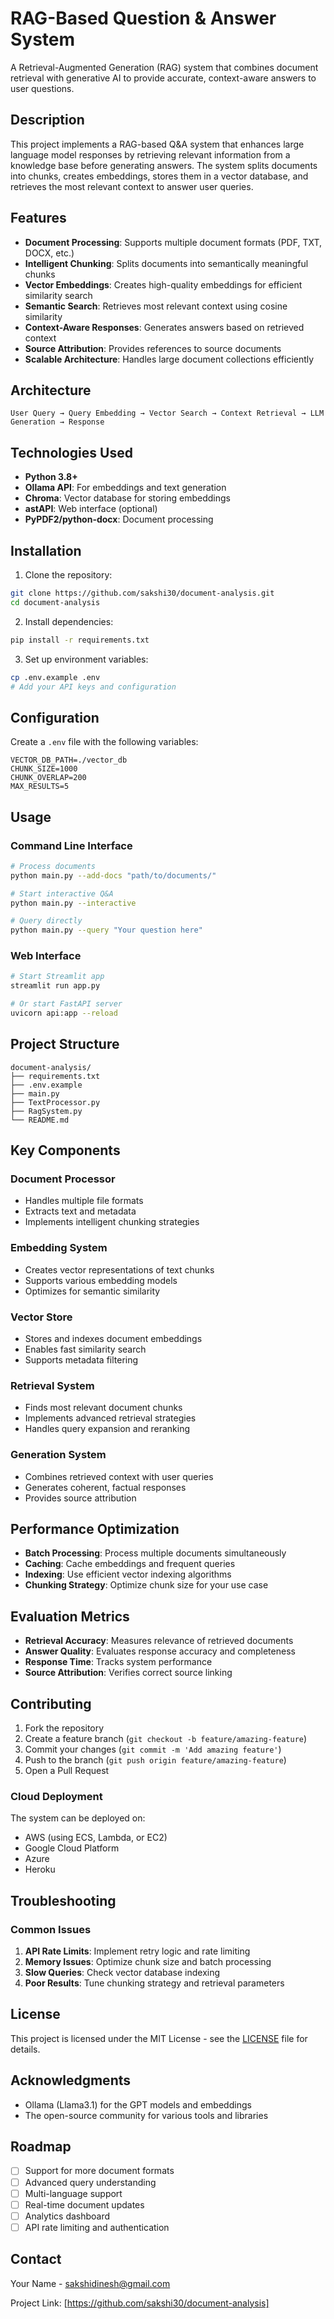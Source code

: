 # RAG-Based Question & Answer System

A Retrieval-Augmented Generation (RAG) system that combines document retrieval with generative AI to provide accurate, context-aware answers to user questions.

## Description

This project implements a RAG-based Q&A system that enhances large language model responses by retrieving relevant information from a knowledge base before generating answers. The system splits documents into chunks, creates embeddings, stores them in a vector database, and retrieves the most relevant context to answer user queries.

## Features

- **Document Processing**: Supports multiple document formats (PDF, TXT, DOCX, etc.)
- **Intelligent Chunking**: Splits documents into semantically meaningful chunks
- **Vector Embeddings**: Creates high-quality embeddings for efficient similarity search
- **Semantic Search**: Retrieves most relevant context using cosine similarity
- **Context-Aware Responses**: Generates answers based on retrieved context
- **Source Attribution**: Provides references to source documents
- **Scalable Architecture**: Handles large document collections efficiently

## Architecture

```
User Query → Query Embedding → Vector Search → Context Retrieval → LLM Generation → Response
```

## Technologies Used

- **Python 3.8+**
- **Ollama API**: For embeddings and text generation
- **Chroma**: Vector database for storing embeddings
- **astAPI**: Web interface (optional)
- **PyPDF2/python-docx**: Document processing

## Installation

1. Clone the repository:
```bash
git clone https://github.com/sakshi30/document-analysis.git
cd document-analysis
```

2. Install dependencies:
```bash
pip install -r requirements.txt
```

3. Set up environment variables:
```bash
cp .env.example .env
# Add your API keys and configuration
```

## Configuration

Create a `.env` file with the following variables:

```env
VECTOR_DB_PATH=./vector_db
CHUNK_SIZE=1000
CHUNK_OVERLAP=200
MAX_RESULTS=5
```

## Usage



### Command Line Interface

```bash
# Process documents
python main.py --add-docs "path/to/documents/"

# Start interactive Q&A
python main.py --interactive

# Query directly
python main.py --query "Your question here"
```

### Web Interface

```bash
# Start Streamlit app
streamlit run app.py

# Or start FastAPI server
uvicorn api:app --reload
```

## Project Structure

```
document-analysis/
├── requirements.txt
├── .env.example
├── main.py
├── TextProcessor.py
├── RagSystem.py
└── README.md
```

## Key Components

### Document Processor
- Handles multiple file formats
- Extracts text and metadata
- Implements intelligent chunking strategies

### Embedding System
- Creates vector representations of text chunks
- Supports various embedding models
- Optimizes for semantic similarity

### Vector Store
- Stores and indexes document embeddings
- Enables fast similarity search
- Supports metadata filtering

### Retrieval System
- Finds most relevant document chunks
- Implements advanced retrieval strategies
- Handles query expansion and reranking

### Generation System
- Combines retrieved context with user queries
- Generates coherent, factual responses
- Provides source attribution

## Performance Optimization

- **Batch Processing**: Process multiple documents simultaneously
- **Caching**: Cache embeddings and frequent queries
- **Indexing**: Use efficient vector indexing algorithms
- **Chunking Strategy**: Optimize chunk size for your use case

## Evaluation Metrics

- **Retrieval Accuracy**: Measures relevance of retrieved documents
- **Answer Quality**: Evaluates response accuracy and completeness
- **Response Time**: Tracks system performance
- **Source Attribution**: Verifies correct source linking

## Contributing

1. Fork the repository
2. Create a feature branch (`git checkout -b feature/amazing-feature`)
3. Commit your changes (`git commit -m 'Add amazing feature'`)
4. Push to the branch (`git push origin feature/amazing-feature`)
5. Open a Pull Request

### Cloud Deployment

The system can be deployed on:
- AWS (using ECS, Lambda, or EC2)
- Google Cloud Platform
- Azure
- Heroku

## Troubleshooting

### Common Issues

1. **API Rate Limits**: Implement retry logic and rate limiting
2. **Memory Issues**: Optimize chunk size and batch processing
3. **Slow Queries**: Check vector database indexing
4. **Poor Results**: Tune chunking strategy and retrieval parameters

## License

This project is licensed under the MIT License - see the [LICENSE](LICENSE) file for details.

## Acknowledgments

- Ollama (Llama3.1) for the GPT models and embeddings
- The open-source community for various tools and libraries

## Roadmap

- [ ] Support for more document formats
- [ ] Advanced query understanding
- [ ] Multi-language support
- [ ] Real-time document updates
- [ ] Analytics dashboard
- [ ] API rate limiting and authentication

## Contact

Your Name - sakshidinesh@gmail.com

Project Link: [https://github.com/sakshi30/document-analysis]
